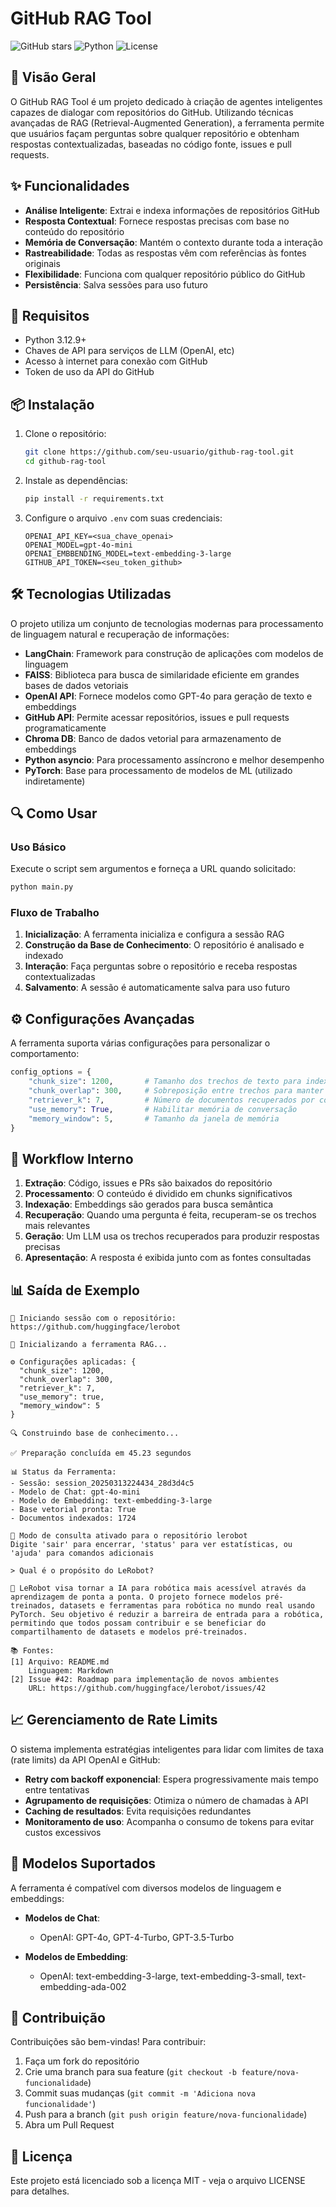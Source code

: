 # GitHub RAG Tool

![GitHub stars](https://img.shields.io/badge/GitHub-RAG-blue)
![Python](https://img.shields.io/badge/Python-3.12.9%2B-brightgreen)
![License](https://img.shields.io/badge/License-MIT-yellow)

## 🚀 Visão Geral

O GitHub RAG Tool é um projeto dedicado à criação de agentes inteligentes capazes de dialogar com repositórios do GitHub. Utilizando técnicas avançadas de RAG (Retrieval-Augmented Generation), a ferramenta permite que usuários façam perguntas sobre qualquer repositório e obtenham respostas contextualizadas, baseadas no código fonte, issues e pull requests.

## ✨ Funcionalidades

- **Análise Inteligente**: Extrai e indexa informações de repositórios GitHub
- **Resposta Contextual**: Fornece respostas precisas com base no conteúdo do repositório
- **Memória de Conversação**: Mantém o contexto durante toda a interação
- **Rastreabilidade**: Todas as respostas vêm com referências às fontes originais
- **Flexibilidade**: Funciona com qualquer repositório público do GitHub
- **Persistência**: Salva sessões para uso futuro

## 🔧 Requisitos

- Python 3.12.9+
- Chaves de API para serviços de LLM (OpenAI, etc)
- Acesso à internet para conexão com GitHub
- Token de uso da API do GitHub

## 📦 Instalação

1. Clone o repositório:
   ```bash
   git clone https://github.com/seu-usuario/github-rag-tool.git
   cd github-rag-tool
   ```

2. Instale as dependências:
   ```bash
   pip install -r requirements.txt
   ```

3. Configure o arquivo `.env` com suas credenciais:
   ```
   OPENAI_API_KEY=<sua_chave_openai>
   OPENAI_MODEL=gpt-4o-mini
   OPENAI_EMBBENDING_MODEL=text-embedding-3-large
   GITHUB_API_TOKEN=<seu_token_github>
   ```

## 🛠️ Tecnologias Utilizadas

O projeto utiliza um conjunto de tecnologias modernas para processamento de linguagem natural e recuperação de informações:

- **LangChain**: Framework para construção de aplicações com modelos de linguagem
- **FAISS**: Biblioteca para busca de similaridade eficiente em grandes bases de dados vetoriais
- **OpenAI API**: Fornece modelos como GPT-4o para geração de texto e embeddings
- **GitHub API**: Permite acessar repositórios, issues e pull requests programaticamente
- **Chroma DB**: Banco de dados vetorial para armazenamento de embeddings
- **Python asyncio**: Para processamento assíncrono e melhor desempenho
- **PyTorch**: Base para processamento de modelos de ML (utilizado indiretamente)

## 🔍 Como Usar

### Uso Básico

Execute o script sem argumentos e forneça a URL quando solicitado:

```bash
python main.py
```

### Fluxo de Trabalho

1. **Inicialização**: A ferramenta inicializa e configura a sessão RAG
2. **Construção da Base de Conhecimento**: O repositório é analisado e indexado
3. **Interação**: Faça perguntas sobre o repositório e receba respostas contextualizadas
4. **Salvamento**: A sessão é automaticamente salva para uso futuro

## ⚙️ Configurações Avançadas

A ferramenta suporta várias configurações para personalizar o comportamento:

```python
config_options = {
    "chunk_size": 1200,       # Tamanho dos trechos de texto para indexação
    "chunk_overlap": 300,     # Sobreposição entre trechos para manter contexto
    "retriever_k": 7,         # Número de documentos recuperados por consulta
    "use_memory": True,       # Habilitar memória de conversação
    "memory_window": 5,       # Tamanho da janela de memória
}
```

## 🔄 Workflow Interno

1. **Extração**: Código, issues e PRs são baixados do repositório
2. **Processamento**: O conteúdo é dividido em chunks significativos
3. **Indexação**: Embeddings são gerados para busca semântica
4. **Recuperação**: Quando uma pergunta é feita, recuperam-se os trechos mais relevantes
5. **Geração**: Um LLM usa os trechos recuperados para produzir respostas precisas
6. **Apresentação**: A resposta é exibida junto com as fontes consultadas

## 📊 Saída de Exemplo

```
🚀 Iniciando sessão com o repositório: https://github.com/huggingface/lerobot

🔧 Inicializando a ferramenta RAG...

⚙️ Configurações aplicadas: {
  "chunk_size": 1200,
  "chunk_overlap": 300,
  "retriever_k": 7,
  "use_memory": true,
  "memory_window": 5
}

🔍 Construindo base de conhecimento...

✅ Preparação concluída em 45.23 segundos

📊 Status da Ferramenta:
- Sessão: session_20250313224434_28d3d4c5
- Modelo de Chat: gpt-4o-mini
- Modelo de Embedding: text-embedding-3-large
- Base vetorial pronta: True
- Documentos indexados: 1724

💬 Modo de consulta ativado para o repositório lerobot
Digite 'sair' para encerrar, 'status' para ver estatísticas, ou 'ajuda' para comandos adicionais

> Qual é o propósito do LeRobot?

🤖 LeRobot visa tornar a IA para robótica mais acessível através da aprendizagem de ponta a ponta. O projeto fornece modelos pré-treinados, datasets e ferramentas para robótica no mundo real usando PyTorch. Seu objetivo é reduzir a barreira de entrada para a robótica, permitindo que todos possam contribuir e se beneficiar do compartilhamento de datasets e modelos pré-treinados.

📚 Fontes:
[1] Arquivo: README.md
    Linguagem: Markdown
[2] Issue #42: Roadmap para implementação de novos ambientes
    URL: https://github.com/huggingface/lerobot/issues/42
```

## 📈 Gerenciamento de Rate Limits

O sistema implementa estratégias inteligentes para lidar com limites de taxa (rate limits) da API OpenAI e GitHub:

- **Retry com backoff exponencial**: Espera progressivamente mais tempo entre tentativas
- **Agrupamento de requisições**: Otimiza o número de chamadas à API
- **Caching de resultados**: Evita requisições redundantes
- **Monitoramento de uso**: Acompanha o consumo de tokens para evitar custos excessivos

## 🔬 Modelos Suportados

A ferramenta é compatível com diversos modelos de linguagem e embeddings:

- **Modelos de Chat**:
  - OpenAI: GPT-4o, GPT-4-Turbo, GPT-3.5-Turbo
  <!-- - Anthropic: Claude 3.5 Sonnet, Claude 3 Opus, Claude 3 Haiku
  - Mistral: Mistral Large, Mistral Medium -->
  
- **Modelos de Embedding**:
  - OpenAI: text-embedding-3-large, text-embedding-3-small, text-embedding-ada-002
  <!-- - Hugging Face: sentence-transformers (via API ou localmente)
  - BAAI: bge-large-en -->

## 🤝 Contribuição

Contribuições são bem-vindas! Para contribuir:

1. Faça um fork do repositório
2. Crie uma branch para sua feature (`git checkout -b feature/nova-funcionalidade`)
3. Commit suas mudanças (`git commit -m 'Adiciona nova funcionalidade'`)
4. Push para a branch (`git push origin feature/nova-funcionalidade`)
5. Abra um Pull Request

## 📄 Licença

Este projeto está licenciado sob a licença MIT - veja o arquivo LICENSE para detalhes. 